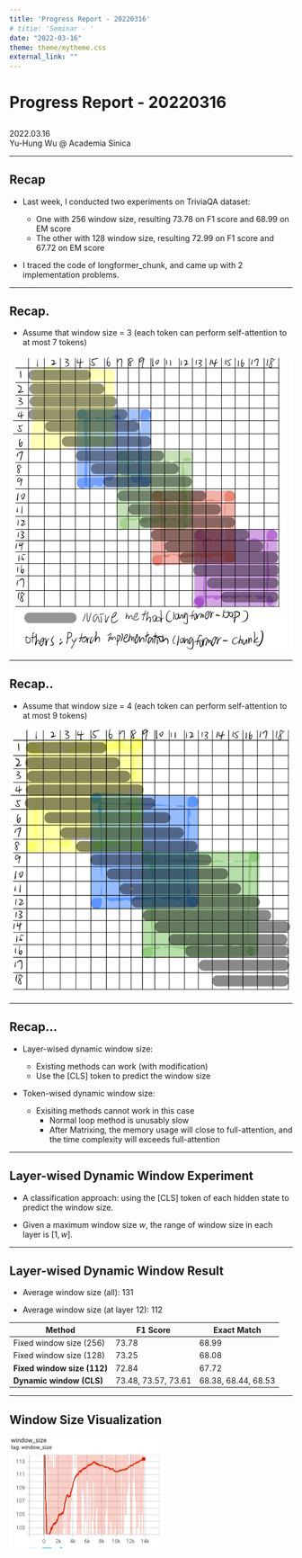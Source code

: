```yaml
---
title: 'Progress Report - 20220316'
# titie: 'Seminar - '
date: "2022-03-16"
theme: theme/mytheme.css
external_link: ""
---
```


# Progress Report - 20220316 <!-- .element: class="title" -->
##  <!-- .element: class="subtitle" -->

<div class="title-name">
2022.03.16 <br>
Yu-Hung Wu @ Academia Sinica
</div>

----

## Recap

- Last week, I conducted two experiments on TriviaQA dataset:
  - One with 256 window size, resulting 73.78 on F1 score and 68.99 on EM score
  - The other with 128 window size, resulting 72.99 on F1 score and 67.72 on EM score

- I traced the code of longformer_chunk, and came up with 2 implementation problems.

----

## Recap.

- Assume that window size = 3 (each token can perform self-attention to at most 7 tokens)

![](attachments/2022-03-03-09-51-35.png) <!-- .element: class="img60" -->

----

## Recap..

- Assume that window size = 4 (each token can perform self-attention to at most 9 tokens)

![](attachments/2022-03-10-16-29-49.png) <!-- .element: class="img60" -->

----

## Recap...

- Layer-wised dynamic window size:
  - Existing methods can work (with modification)
  - Use the [CLS] token to predict the window size

- Token-wised dynamic window size:
  - Exisiting methods cannot work in this case
    - Normal loop method is unusably slow
    - After Matrixing, the memory usage will close to full-attention, and the time complexity will exceeds full-attention

----

## Layer-wised Dynamic Window Experiment

- A classification approach: using the [CLS] token of each hidden state to predict the window size.

- Given a maximum window size $w$, the range of window size in each layer is $[1,w]$.

----

## Layer-wised Dynamic Window Result

- Average window size (all): 131

- Average window size (at layer 12): 112

| Method                      | F1 Score            | Exact Match         |
| --------------------------- | ------------------- | ------------------- |
| Fixed window size (256)     | 73.78               | 68.99               |
| Fixed window size (128)     | 73.25               | 68.08               |
| **Fixed window size (112)** | 72.84               | 67.72               |
| **Dynamic window (CLS)**    | 73.48, 73.57, 73.61 | 68.38, 68.44, 68.53 |

----

## Window Size Visualization

![](attachments/2022-03-10-17-47-07.png) <!-- .element: class="img70" -->